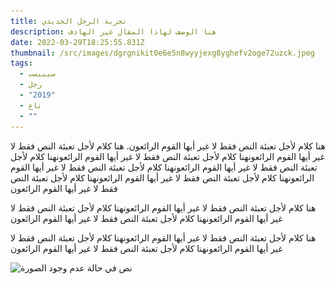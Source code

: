 ```yaml
---
title: تجربة الرجل الحديدي
description: هنا الوصف لهاذا المقال غير الهادف
date: 2022-03-29T18:25:55.831Z
thumbnail: /src/images/dgrgnikit0e6e5n8wyyjexg8yghefv2oge72uzck.jpeg
tags:
  - سيبيسب
  - رجل
  - "2019"
  - تاغ
  - ""
---
```

 هنا كلام لأجل تعبئة النص فقط لا غير أيها القوم الرائعون. هنا كلام لأجل تعبئة النص فقط لا غير أيها القوم الرائعونهنا كلام لأجل تعبئة النص فقط لا غير أيها القوم الرائعونهنا كلام لأجل تعبئة النص فقط لا غير أيها القوم الرائعونهنا كلام لأجل تعبئة النص فقط لا غير أيها القوم الرائعونهنا كلام لأجل تعبئة النص فقط لا غير أيها القوم الرائعونهنا كلام لأجل تعبئة النص فقط لا غير أيها القوم الرائعون



هنا كلام لأجل تعبئة النص فقط لا غير أيها القوم الرائعونهنا كلام لأجل تعبئة النص فقط لا غير أيها القوم الرائعونهنا كلام لأجل تعبئة النص فقط لا غير أيها القوم الرائعون



هنا كلام لأجل تعبئة النص فقط لا غير أيها القوم الرائعونهنا كلام لأجل تعبئة النص فقط لا غير أيها القوم الرائعونهنا كلام لأجل تعبئة النص فقط لا غير أيها القوم الرائعون



![نص في حالة عدم وجود الصورة ](/src/images/أبطال-حرامي-السيارات.jpeg "عنوان الصورة")